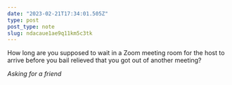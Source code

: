 ```yaml
---
date: "2023-02-21T17:34:01.505Z"
type: post 
post_type: note
slug: ndacaue1ae9q11km5c3tk
---
```

How long are you supposed to wait in a Zoom meeting room for the host to arrive before you bail relieved that you got out of another meeting? 

_Asking for a friend_

